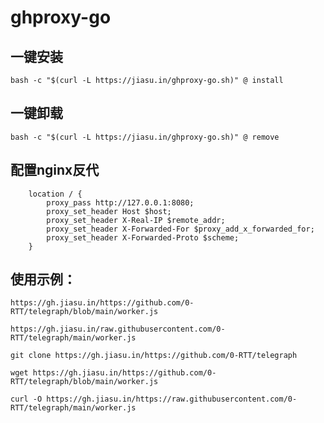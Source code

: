 # ghproxy-go
## 一键安装

```bash -c "$(curl -L https://jiasu.in/ghproxy-go.sh)" @ install```

## 一键卸载

```bash -c "$(curl -L https://jiasu.in/ghproxy-go.sh)" @ remove```

## 配置nginx反代

```    
    location / {
        proxy_pass http://127.0.0.1:8080;
        proxy_set_header Host $host;
        proxy_set_header X-Real-IP $remote_addr;
        proxy_set_header X-Forwarded-For $proxy_add_x_forwarded_for;
        proxy_set_header X-Forwarded-Proto $scheme;
    }
  ```
## 使用示例：

```https://gh.jiasu.in/https://github.com/0-RTT/telegraph/blob/main/worker.js```

```https://gh.jiasu.in/raw.githubusercontent.com/0-RTT/telegraph/main/worker.js```

```git clone https://gh.jiasu.in/https://github.com/0-RTT/telegraph```

```wget https://gh.jiasu.in/https://github.com/0-RTT/telegraph/blob/main/worker.js```

```curl -O https://gh.jiasu.in/https://raw.githubusercontent.com/0-RTT/telegraph/main/worker.js```
